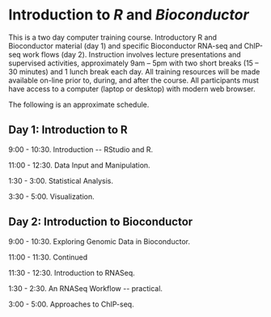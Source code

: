 # Introduction to _R_ and _Bioconductor_

This is a two day computer training course. Introductory R and
Bioconductor material (day 1) and specific Bioconductor RNA-seq and
ChIP-seq work flows (day 2). Instruction involves lecture
presentations and supervised activities, approximately 9am – 5pm with
two short breaks (15 – 30 minutes) and 1 lunch break each day. All
training resources will be made available on-line prior to, during,
and after the course. All participants must have access to a computer
(laptop or desktop) with modern web browser.

The following is an approximate schedule.

## Day 1: Introduction to R

9:00 - 10:30. Introduction -- RStudio and R.

11:00 - 12:30. Data Input and Manipulation.

1:30 - 3:00. Statistical Analysis.

3:30 - 5:00. Visualization.

## Day 2: Introduction to Bioconductor

9:00 - 10:30. Exploring Genomic Data in Bioconductor.

11:00 - 11:30. Continued

11:30 - 12:30. Introduction to RNASeq.

1:30 - 2:30. An RNASeq Workflow -- practical.

3:00 - 5:00. Approaches to ChIP-seq.
